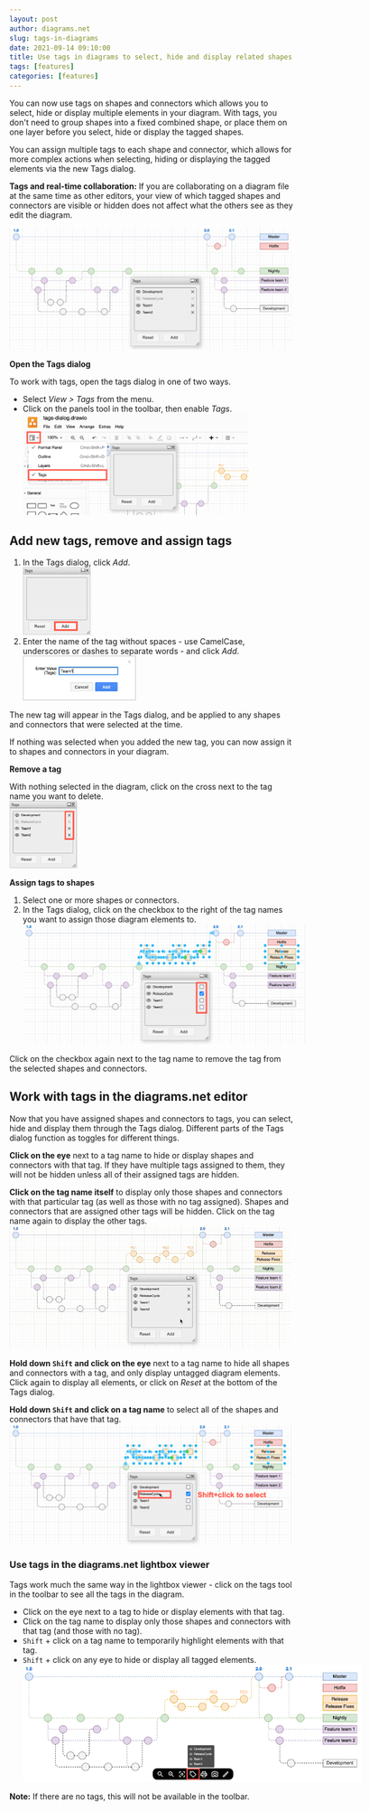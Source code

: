 ```yaml
---
layout: post
author: diagrams.net
slug: tags-in-diagrams
date: 2021-09-14 09:10:00
title: Use tags in diagrams to select, hide and display related shapes and connectors
tags: [features]
categories: [features]
---
```


You can now use tags on shapes and connectors which allows you to select, hide or display multiple elements in your diagram. With tags, you don't need to group shapes into a fixed combined shape, or place them on one layer before you select, hide or display the tagged shapes. 

You can assign multiple tags to each shape and connector, which allows for more complex actions when selecting, hiding or displaying the tagged elements via the new Tags dialog.

**Tags and real-time collaboration:** If you are collaborating on a diagram file at the same time as other editors, your view of which tagged shapes and connectors are visible or hidden does not affect what the others see as they edit the diagram.

<img src="/assets/img/blog/tags-dialog.png" style="width=100%;max-width:500px;height:auto;" alt="Tags on shapes and connectors in diagrams allow you to quickly select, hide or display related shapes without them needing to be grouped or on a single layer">

**Open the Tags dialog**

To work with tags, open the tags dialog in one of two ways.
* Select _View > Tags_ from the menu. 
* Click on the panels tool in the toolbar, then enable _Tags_.
<br /><img src="/assets/img/blog/tags-dialog-view.png" style="width=100%;max-width:400px;height:auto;" alt="Click on the panels tool in the toolbar and enable the Tags dialog">

## Add new tags, remove and assign tags

1. In the Tags dialog, click _Add_.
<br /><img src="/assets/img/blog/tags-dialog-add.png" style="width=100%;max-width:120px;height:auto;" alt="Add a new tag in the Tags dialog in diagrams.net">
2. Enter the name of the tag without spaces - use CamelCase, underscores or dashes to separate words - and click _Add_.
<br /><img src="/assets/img/blog/tags-dialog-add-new-tag.png" style="width=100%;max-width:200px;height:auto;" alt="Add a new tag name">

The new tag will appear in the Tags dialog, and be applied to any shapes and connectors that were selected at the time.

If nothing was selected when you added the new tag, you can now assign it to shapes and connectors in your diagram.

**Remove a tag**

With nothing selected in the diagram, click on the cross next to the tag name you want to delete. 
<br /><img src="/assets/img/blog/tags-dialog-delete-tags.png" style="width=100%;max-width:120px;height:auto;" alt="With nothing selected in your diagram, click on the cross next to the tag name you want to delete in the Tags dialog">

**Assign tags to shapes**

1. Select one or more shapes or connectors.
2. In the Tags dialog, click on the checkbox to the right of the tag names you want to assign those diagram elements to.
<br /><img src="/assets/img/blog/tags-dialog-assign-tags.png" style="width=100%;max-width:500px;height:auto;" alt="Select shapes, then assign tags by enabling the checkboxes to the right of the tag names">

Click on the checkbox again next to the tag name to remove the tag from the selected shapes and connectors. 

## Work with tags in the diagrams.net editor

Now that you have assigned shapes and connectors to tags, you can select, hide and display them through the Tags dialog. Different parts of the Tags dialog function as toggles for different things.

**Click on the eye** next to a tag name to hide or display shapes and connectors with that tag. If they have multiple tags assigned to them, they will not be hidden unless all of their assigned tags are hidden.

**Click on the tag name itself** to display only those shapes and connectors with that particular tag (as well as those with no tag assigned). Shapes and connectors that are assigned other tags will be hidden. Click on the tag name again to display the other tags.
<br /><img src="/assets/img/blog/tags-dialog-click.gif" style="width=100%;max-width:500px;height:auto;" alt="Click on the tag names or the eye to display or hide shapes and connectors with those or other tags">

**Hold down ``Shift`` and click on the eye** next to a tag name to hide all shapes and connectors with a tag, and only display untagged diagram elements. Click again to display all elements, or click on _Reset_ at the bottom of the Tags dialog.

**Hold down ``Shift`` and click on a tag name** to select all of the shapes and connectors that have that tag. 
<br /><img src="/assets/img/blog/tags-dialog-shift-click-tag-name.png" style="width=100%;max-width:500px;height:auto;" alt="Shift+Click on the tag name to select all of the shapes and connectors with that tag">

### Use tags in the diagrams.net lightbox viewer

Tags work much the same way in the lightbox viewer - click on the tags tool in the toolbar to see all the tags in the diagram.

* Click on the eye next to a tag to hide or display elements with that tag. 
* Click on the tag name to display only those shapes and connectors with that tag (and those with no tag).
* ``Shift`` + click on a tag name to temporarily highlight elements with that tag.
* ``Shift`` + click on any eye to hide or display all tagged elements.
<br /><img src="/assets/img/blog/lightbox-tags.png" style="width=100%;max-width:600px;height:auto;" alt="Use the tags tool in the diagrams.net lightbox viewer to view and highlight elements with specific tags">

**Note:** If there are no tags, this will not be available in the toolbar.